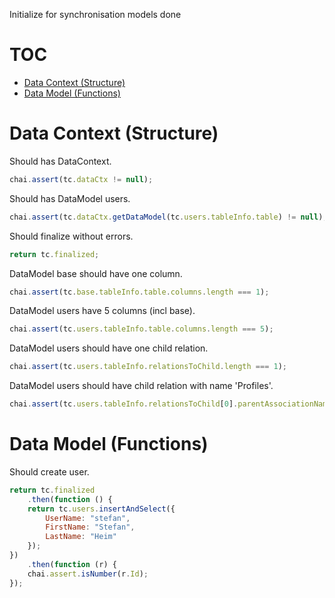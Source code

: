 Initialize for synchronisation models done
# TOC
   - [Data Context (Structure)](#data-context-structure)
   - [Data Model (Functions)](#data-model-functions)
<a name=""></a>
 
<a name="data-context-structure"></a>
# Data Context (Structure)
Should has DataContext.

```js
chai.assert(tc.dataCtx != null);
```

Should has DataModel users.

```js
chai.assert(tc.dataCtx.getDataModel(tc.users.tableInfo.table) != null);
```

Should finalize without errors.

```js
return tc.finalized;
```

DataModel base should have one column.

```js
chai.assert(tc.base.tableInfo.table.columns.length === 1);
```

DataModel users have 5 columns (incl base).

```js
chai.assert(tc.users.tableInfo.table.columns.length === 5);
```

DataModel users should have one child relation.

```js
chai.assert(tc.users.tableInfo.relationsToChild.length === 1);
```

DataModel users should have child relation with name 'Profiles'.

```js
chai.assert(tc.users.tableInfo.relationsToChild[0].parentAssociationName === "Profiles");
```

<a name="data-model-functions"></a>
# Data Model (Functions)
Should create user.

```js
return tc.finalized
    .then(function () {
    return tc.users.insertAndSelect({
        UserName: "stefan",
        FirstName: "Stefan",
        LastName: "Heim"
    });
})
    .then(function (r) {
    chai.assert.isNumber(r.Id);
});
```

